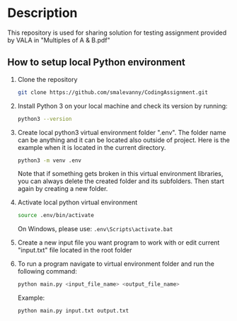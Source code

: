 # Description

This repository is used for sharing solution for testing assignment provided by VALA in "Multiples of A & B.pdf"


## How to setup local Python environment

1. Clone the repository

    ```bash
    git clone https://github.com/smalevanny/CodingAssignment.git

    ```

2. Install Python 3 on your local machine and check its version by running:
    ```bash
    python3 --version
    ```

3. Create local python3 virtual environment folder ".env". The folder name can be anything
   and it can be located also outside of project. Here is the example when it is located in the current directory.

    ```bash
    python3 -m venv .env
    ```

    Note that if something gets broken in this virtual environment libraries, you can always delete
    the created folder and its subfolders. Then start again by creating a new folder.


4. Activate local python virtual environment

    ```bash
    source .env/bin/activate
    ```

    On Windows, please use: `.env\Scripts\activate.bat`


5. Create a new input file you want program to work with or edit current "input.txt" file located in the root folder


6. To run a program navigate to virtual environment folder and run the following command:
    ```bash
    python main.py <input_file_name> <output_file_name>

    ```
   Example:
    ```bash
    python main.py input.txt output.txt

    ```
    
    